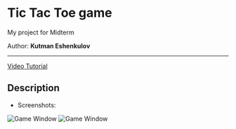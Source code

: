 # Tic Tac Toe game
My project for Midterm

Author: **Kutman Eshenkulov**

___
[Video Tutorial](https://www.youtube.com/watch?v=HUBNt18RFbo)
## Description
* Screenshots:

![Game Window](file:///C:/Users/User/OneDrive/%D0%A0%D0%B0%D0%B1%D0%BE%D1%87%D0%B8%D0%B9%20%D1%81%D1%82%D0%BE%D0%BB/Game%20window.png)
![Game Window](file:///C:/Users/User/OneDrive/%D0%A0%D0%B0%D0%B1%D0%BE%D1%87%D0%B8%D0%B9%20%D1%81%D1%82%D0%BE%D0%BB/Game%20in%20work.png)